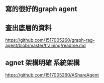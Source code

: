 

## 寫的很好的graph agent
## 查出底層的資料


https://github.com/1517005260/graph-rag-agent/blob/master/training/readme.md

## agnet 架構明確  系統架構

https://github.com/1517005260/AShareAgent

